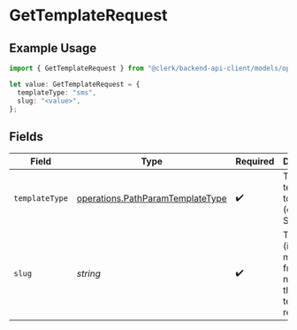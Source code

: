 # GetTemplateRequest

## Example Usage

```typescript
import { GetTemplateRequest } from "@clerk/backend-api-client/models/operations";

let value: GetTemplateRequest = {
  templateType: "sms",
  slug: "<value>",
};
```

## Fields

| Field                                                                                | Type                                                                                 | Required                                                                             | Description                                                                          |
| ------------------------------------------------------------------------------------ | ------------------------------------------------------------------------------------ | ------------------------------------------------------------------------------------ | ------------------------------------------------------------------------------------ |
| `templateType`                                                                       | [operations.PathParamTemplateType](../../models/operations/pathparamtemplatetype.md) | :heavy_check_mark:                                                                   | The type of templates to retrieve (email or SMS)                                     |
| `slug`                                                                               | *string*                                                                             | :heavy_check_mark:                                                                   | The slug (i.e. machine-friendly name) of the template to retrieve                    |